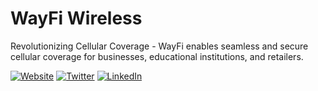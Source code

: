 # WayFi Wireless

Revolutionizing Cellular Coverage - WayFi enables seamless and secure cellular coverage for businesses, educational institutions, and retailers.

[![Website](https://img.shields.io/badge/Website-WayFi%20Wireless-blue)](https://wayfiwireless.com)
[![Twitter](https://img.shields.io/badge/Twitter-@wayfiwireless-1DA1F2?logo=twitter)](https://twitter.com/wayfiwireless)
[![LinkedIn](https://img.shields.io/badge/LinkedIn-WayFi%20Wireless-0077B5?logo=linkedin)](https://www.linkedin.com/company/wayfi)

<!-- feed start -->
<!-- feed end -->
